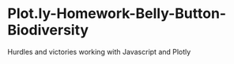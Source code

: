 # Plot.ly-Homework-Belly-Button-Biodiversity
Hurdles and victories working with Javascript and Plotly
